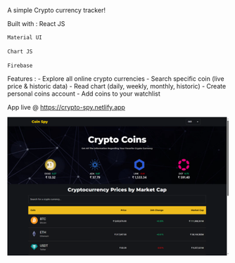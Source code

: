 A simple Crypto currency tracker!

Built with :
    React JS
    
    Material UI
    
    Chart JS
    
    Firebase

Features :
    - Explore all online crypto currencies
    - Search specific coin (live price & historic data)
    - Read chart (daily, weekly, monthly, historic)
    - Create personal coins account
    - Add coins to your watchlist

App live @ https://crypto-spy.netlify.app

![Home page](image.png)
